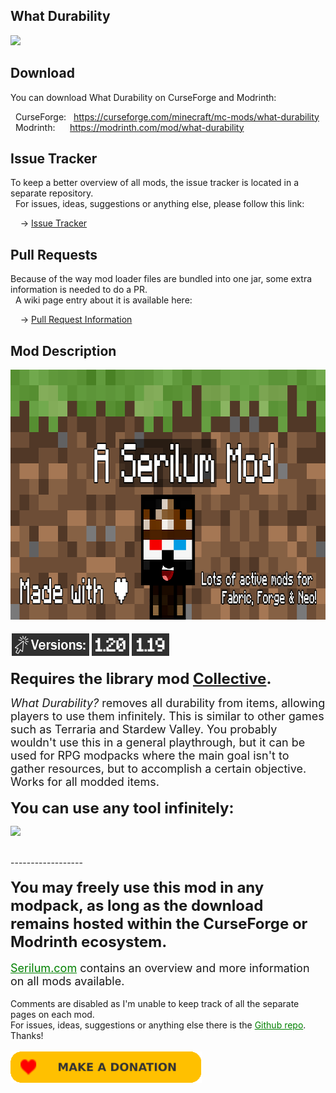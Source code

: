 <h2>What Durability</h2>

<p><a href="https://github.com/Serilum/What-Durability"><img src="https://serilum.com/assets/data/logo/what-durability.png"></a></p><h2>Download</h2>

<p>You can download What Durability on CurseForge and Modrinth:</p><p>&nbsp;&nbsp;CurseForge: &nbsp;&nbsp;<a href="https://curseforge.com/minecraft/mc-mods/what-durability">https://curseforge.com/minecraft/mc-mods/what-durability</a><br>&nbsp;&nbsp;Modrinth: &nbsp;&nbsp;&nbsp;&nbsp;&nbsp;<a href="https://modrinth.com/mod/what-durability">https://modrinth.com/mod/what-durability</a></p>

<h2>Issue Tracker</h2>

<p>To keep a better overview of all mods, the issue tracker is located in a separate repository.<br>&nbsp;&nbsp;For issues, ideas, suggestions or anything else, please follow this link:</p>

<p>&nbsp;&nbsp;&nbsp;&nbsp;-> <a href="https://serilum.com/url/issue-tracker">Issue Tracker</a></p>

<h2>Pull Requests</h2>

<p>Because of the way mod loader files are bundled into one jar, some extra information is needed to do a PR.<br>&nbsp;&nbsp;A wiki page entry about it is available here:</p>

<p>&nbsp;&nbsp;&nbsp;&nbsp;-> <a href="https://serilum.com/url/pull-requests">Pull Request Information</a></p>

<h2>Mod Description</h2>

<p><a href="https://serilum.com/" target="_blank" rel="noopener noreferrer"><img src="https://github.com/Serilum/.cdn/raw/main/description/header/header.png" alt="" width="838" height="400" /></a><br /><br /><img src="https://github.com/Serilum/.cdn/raw/main/description/versions/header.png" /><a href="https://legacy.curseforge.com/minecraft/mc-mods/what-durability/files/all?filter-status=1&amp;filter-game-version=1738749986:75125"><img src="https://github.com/Serilum/.cdn/raw/main/description/versions/1_20.png" /></a><a href="https://legacy.curseforge.com/minecraft/mc-mods/what-durability/files/all?filter-status=1&amp;filter-game-version=1738749986:73407"><img src="https://github.com/Serilum/.cdn/raw/main/description/versions/1_19.png" /></a><br /><br /><strong><span style="font-size: 24px;">Requires the library mod&nbsp;<a style="font-size: 24px;" href="https://curseforge.com/minecraft/mc-mods/collective" target="_blank" rel="noopener noreferrer">Collective</a>.<br /></span></strong></p>
<p><span style="font-size: 18px;"><em>What Durability?</em> removes all durability from items, allowing players to use them infinitely. This is similar to other games such as Terraria and Stardew Valley. You probably wouldn't use this in a general playthrough, but it can be used for RPG modpacks where the main goal isn't to gather resources, but to accomplish a certain objective. Works for all modded items.<br /></span><br /><span style="font-size: 24px;"><strong>You can use any tool infinitely:</strong></span></p>
<div class="spoiler">
<p><img src="https://github.com/Serilum/.cdn/raw/main/projects/what-durability/a.gif" /></p>
</div>
<p><br />------------------<br /><br /><span style="font-size: 24px;"><strong>You may freely use this mod in any modpack, as long as the download remains hosted within the CurseForge or Modrinth ecosystem.</strong></span><br /><br /><span style="font-size: 18px;"><a style="font-size: 18px; color: #008000;" href="https://serilum.com/" target="_blank" rel="noopener noreferrer">Serilum.com</a> contains an overview and more information on all mods available.</span><br /><br /><span style="font-size: 14px;">Comments are disabled as I'm unable to keep track of all the separate pages on each mod.</span><span style="font-size: 14px;"><br />For issues, ideas, suggestions or anything else there is the&nbsp;<a style="font-size: 14px; color: #008000;" href="https://github.com/Serilum/.issue-tracker" target="_blank" rel="noopener noreferrer">Github repo</a>. Thanks!</span><span style="font-size: 6px;"><br /><br /></span><a href="https://ricksouth.com/donate" target="_blank" rel="noopener noreferrer"><img src="https://github.com/Serilum/.cdn/raw/main/description/shields/donation_rounded.svg" alt="" width="306" height="50" /></a></p>